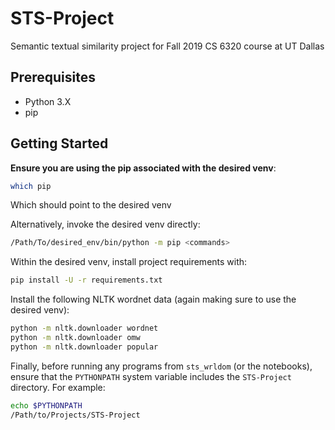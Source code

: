 # STS-Project

Semantic textual similarity project for Fall 2019 CS 6320 course at UT Dallas

## Prerequisites

* Python 3.X
* pip

## Getting Started

**Ensure you are using the pip associated with the desired venv**:

```bash
which pip
```

Which should point to the desired venv

Alternatively, invoke the desired venv directly:

```bash
/Path/To/desired_env/bin/python -m pip <commands>
```

Within the desired venv, install project requirements with:

```bash
pip install -U -r requirements.txt
```

Install the following NLTK wordnet data (again making sure to use the desired venv):

````bash
python -m nltk.downloader wordnet
python -m nltk.downloader omw
python -m nltk.downloader popular
````

Finally, before running any programs from ```sts_wrldom``` (or the notebooks), ensure that the ```PYTHONPATH``` system variable includes the ```STS-Project``` directory. For example:

```bash
echo $PYTHONPATH
/Path/to/Projects/STS-Project
```
